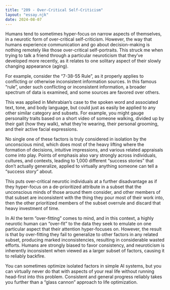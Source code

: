 ```yaml
---
title: "209 - Over-Critical Self-Criticism"
layout: "essay.njk"
date: 2024-08-07
---
```


Humans tend to sometimes hyper-focus on narrow aspects of themselves, in a neurotic form of over-critical self-criticism. However, the way that humans experience communication and go about decision-making is nothing remotely like those over-critical self-portraits. This struck me when trying to talk a friend through a particular neuroticism that they’ve developed more recently, as it relates to one solitary aspect of their slowly changing appearance (aging). 

For example, consider the “7-38-55 Rule”, as it properly applies to conflicting or otherwise inconsistent information sources. In this famous “rule”, under such conflicting or inconsistent information, a broader spectrum of data is examined, and some sources are favored over others. 

This was applied in Mehrabian’s case to the spoken word and associated text, tone, and body language, but could just as easily be applied to any other similar category and subsets. For example, you might gauge personality traits based on a short video of someone walking, divided up by their gait (how they walk), what they’re wearing, their personal grooming, and their active facial expressions.

No single one of these factors is truly considered in isolation by the unconscious mind, which does most of the heavy lifting where the formation of decisions, intuitive impressions, and various related appraisals come into play. Points of emphasis also vary strongly across individuals, cultures, and contexts, leading to 1,000 different “success stories” that don’t actually generalize, applied to virtually anything someone can tell a “success story” about.

This puts over-critical neurotic individuals at a further disadvantage as if they hyper-focus on a de-prioritized attribute in a subset that the unconscious minds of those around them consider, and other members of that subset are inconsistent with the thing they pour most of their work into, then the other prioritized members of the subset overrule and discard that heavy investment of time.

In AI the term “over-fitting” comes to mind, and in this context, a highly neurotic human can “over-fit” to the data they seek to emulate on one particular aspect that their attention hyper-focuses on. However, the result is that by over-fitting they fail to generalize to other factors in any related subset, producing marked inconsistencies, resulting in considerable wasted efforts. Humans are strongly biased to favor consistency, and neuroticism is inherently inconsistent when viewed as a larger subset of factors, causing it to reliably backfire. 

You can sometimes optimize isolated factors in simple AI systems, but you can virtually never do that with aspects of your real life without running head-first into this problem. Consistent and general progress reliably takes you further than a “glass cannon” approach to life optimization.

